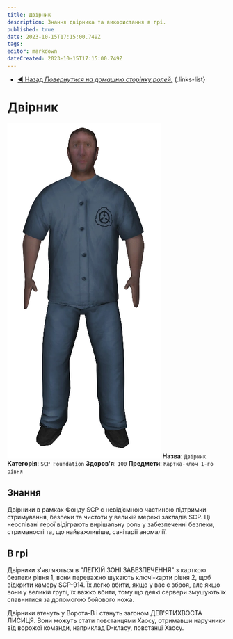 ```yaml
---
title: Двірник
description: Знання двірника та використання в грі.
published: true
date: 2023-10-15T17:15:00.749Z
tags: 
editor: markdown
dateCreated: 2023-10-15T17:15:00.749Z
---
```


- [:arrow_backward: Назад *Повернутися на домашню сторінку ролей.*](/uk/game/jobs/roles)
{.links-list}
# Двірник
![janitor.png](/images/roles/janitor.png)
**Назва**: `Двірник`
**Категорія**: `SCP Foundation`
**Здоров'я**: `100`
**Предмети**: `Картка-ключ 1-го рівня`
## Знання
Двірники в рамках Фонду SCP є невід’ємною частиною підтримки стримування, безпеки та чистоти у великій мережі закладів SCP. Ці неоспівані герої відіграють вирішальну роль у забезпеченні безпеки, стриманості та, що найважливіше, санітарії аномалії.
## В грі
Двірники з'являються в "ЛЕГКІЙ ЗОНІ ЗАБЕЗПЕЧЕННЯ" з карткою безпеки рівня 1, вони переважно шукають ключі-карти рівня 2, щоб відкрити камеру SCP-914. Їх легко вбити, якщо у вас є зброя, але якщо вони у великій групі, їх важко вбити, тому що деякі сервери змушують їх спавнитися за допомогою бойового ножа.

Двірники втечуть у Ворота-B і стануть загоном ДЕВ'ЯТИХВОСТА ЛИСИЦЯ. Вони можуть стати повстанцями Хаосу, отримавши наручники від ворожої команди, наприклад D-класу, повстанці Хаосу.